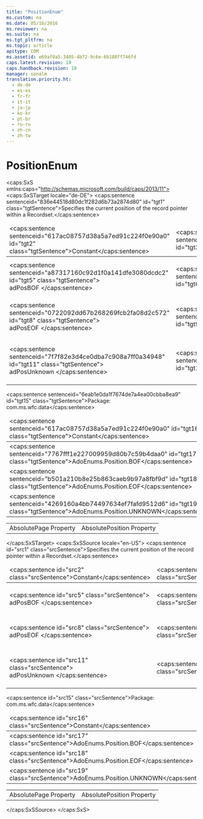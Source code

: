 ```yaml
---
title: "PositionEnum"
ms.custom: na
ms.date: 05/16/2016
ms.reviewer: na
ms.suite: na
ms.tgt_pltfrm: na
ms.topic: article
apitype: COM
ms.assetid: e69af0a5-3405-4b72-9c6e-6b188ff746fd
caps.latest.revision: 10
caps.handback.revision: 10
manager: sonalm
translation.priority.ht: 
  - de-de
  - es-es
  - fr-fr
  - it-it
  - ja-jp
  - ko-kr
  - pt-br
  - ru-ru
  - zh-cn
  - zh-tw
---
```

# PositionEnum
<?xml version="1.0" encoding="utf-8"?>
<caps:SxS xmlns:caps="http://schemas.microsoft.com/build/caps/2013/11">
  <caps:SxSTarget locale="de-DE">
    <developerReferenceWithoutSyntaxDocument xsi:schemaLocation="http://ddue.schemas.microsoft.com/authoring/2003/5 http://dduestorage.blob.core.windows.net/ddueschema/developer.xsd" xmlns="http://ddue.schemas.microsoft.com/authoring/2003/5" xmlns:xlink="http://www.w3.org/1999/xlink" xmlns:xsi="http://www.w3.org/2001/XMLSchema-instance">
      <introduction>
        <para>
          <caps:sentence sentenceid="836e44518d80dc1f282d6b73a2874d80" id="tgt1" class="tgtSentence">Specifies the current position of the record pointer within a <legacyLink xlink:href="ede1415f-c3df-4cc5-a05b-2576b2b84b60">Recordset</legacyLink>.</caps:sentence>
        </para>
        <table>
          <thead>
            <tr>
              <TD>
                <para>
                  <caps:sentence sentenceid="617ac08757d38a5a7ed91c224f0e90a0" id="tgt2" class="tgtSentence">Constant</caps:sentence>
                </para>
              </TD>
              <TD>
                <para>
                  <caps:sentence sentenceid="2063c1608d6e0baf80249c42e2be5804" id="tgt3" class="tgtSentence">Value</caps:sentence>
                </para>
              </TD>
              <TD>
                <para>
                  <caps:sentence sentenceid="67daf92c833c41c95db874e18fcb2786" id="tgt4" class="tgtSentence">Description</caps:sentence>
                </para>
              </TD>
            </tr>
          </thead>
          <tbody>
            <tr>
              <TD>
                <para>
                  <caps:sentence sentenceid="a87317160c92d1f0a141dfe3080dcdc2" id="tgt5" class="tgtSentence">
                    <legacyBold>adPosBOF</legacyBold> </caps:sentence>
                </para>
              </TD>
              <TD>
                <para>
                  <caps:sentence sentenceid="5d7b9adcbe1c629ec722529dd12e5129" id="tgt6" class="tgtSentence">-2</caps:sentence>
                </para>
              </TD>
              <TD>
                <para>
                  <caps:sentence sentenceid="43eed84cef08a8fb1224443e37ca9af5" id="tgt7" class="tgtSentence">Indicates that the current record pointer is at BOF (that is, the <legacyLink xlink:href="36c31ab2-f3b6-4281-89b6-db7e04e38fd2">BOF</legacyLink> property is <legacyBold>True</legacyBold>).</caps:sentence>
                </para>
              </TD>
            </tr>
            <tr>
              <TD>
                <para>
                  <caps:sentence sentenceid="0722092dd67b268269fcb2fa08d2c572" id="tgt8" class="tgtSentence">
                    <legacyBold>adPosEOF</legacyBold> </caps:sentence>
                </para>
              </TD>
              <TD>
                <para>
                  <caps:sentence sentenceid="b3149ecea4628efd23d2f86e5a723472" id="tgt9" class="tgtSentence">-3</caps:sentence>
                </para>
              </TD>
              <TD>
                <para>
                  <caps:sentence sentenceid="e21bab7a4da6adbe76b5bef6cad5a2b2" id="tgt10" class="tgtSentence">Indicates that the current record pointer is at EOF (that is, the <legacyLink xlink:href="36c31ab2-f3b6-4281-89b6-db7e04e38fd2">EOF</legacyLink> property is <legacyBold>True</legacyBold>).</caps:sentence>
                </para>
              </TD>
            </tr>
            <tr>
              <TD>
                <para>
                  <caps:sentence sentenceid="7f7f82e3d4ce0dba7c908a7ff0a34948" id="tgt11" class="tgtSentence">
                    <legacyBold>adPosUnknown</legacyBold> </caps:sentence>
                </para>
              </TD>
              <TD>
                <para>
                  <caps:sentence sentenceid="6bb61e3b7bce0931da574d19d1d82c88" id="tgt12" class="tgtSentence">-1</caps:sentence>
                </para>
              </TD>
              <TD>
                <para>
                  <caps:sentence sentenceid="21a0c16bd611861a15605ab17b044801" id="tgt13" class="tgtSentence">Indicates that the <legacyBold>Recordset</legacyBold> is empty, the current position is unknown, or the provider does not support the <legacyLink xlink:href="ddb58a35-ec3a-423c-a504-3c65e62c23d4">AbsolutePage</legacyLink> or <legacyLink xlink:href="79f8ee5e-fc70-46d8-8c29-ebf943c66592">AbsolutePosition</legacyLink> property.</caps:sentence>
                </para>
              </TD>
            </tr>
          </tbody>
        </table>
      </introduction>
      <section>
        <title>
          <caps:sentence sentenceid="a6dc3038423486f2c8833a3eba25ddab" id="tgt14" class="tgtSentence">ADO/WFC Equivalent</caps:sentence>
        </title>
        <content>
          <para>
            <caps:sentence sentenceid="6eab1e0da1f7674de7a4ea00cbba8ea9" id="tgt15" class="tgtSentence">Package: <legacyBold>com.ms.wfc.data</legacyBold></caps:sentence>
          </para>
          <table>
            <thead>
              <tr>
                <TD>
                  <para>
                    <caps:sentence sentenceid="617ac08757d38a5a7ed91c224f0e90a0" id="tgt16" class="tgtSentence">Constant</caps:sentence>
                  </para>
                </TD>
              </tr>
            </thead>
            <tbody>
              <tr>
                <TD>
                  <para>
                    <caps:sentence sentenceid="7767fff1e227009959d80b7c59b4daa0" id="tgt17" class="tgtSentence">AdoEnums.Position.BOF</caps:sentence>
                  </para>
                </TD>
              </tr>
              <tr>
                <TD>
                  <para>
                    <caps:sentence sentenceid="b501a210b8e25b863caeb9b97a8fbf9d" id="tgt18" class="tgtSentence">AdoEnums.Position.EOF</caps:sentence>
                  </para>
                </TD>
              </tr>
              <tr>
                <TD>
                  <para>
                    <caps:sentence sentenceid="4269160a4bb74497634ef7fafd9512d6" id="tgt19" class="tgtSentence">AdoEnums.Position.UNKNOWN</caps:sentence>
                  </para>
                </TD>
              </tr>
            </tbody>
          </table>
        </content>
      </section>
      <section>
        <title>
          <caps:sentence sentenceid="2f342d3be839cc5b67ae0de7d404b8e6" id="tgt20" class="tgtSentence">Applies To</caps:sentence>
        </title>
        <content>
          <table>
            <tbody>
              <tr>
                <TD>
                  <para>
                    <link xlink:href="ddb58a35-ec3a-423c-a504-3c65e62c23d4">AbsolutePage Property</link>
                  </para>
                </TD>
                <TD>
                  <para>
                    <link xlink:href="79f8ee5e-fc70-46d8-8c29-ebf943c66592">AbsolutePosition Property</link>
                  </para>
                </TD>
              </tr>
            </tbody>
          </table>
        </content>
      </section>
      <relatedTopics></relatedTopics>
    </developerReferenceWithoutSyntaxDocument>
  </caps:SxSTarget>
  <caps:SxSSource locale="en-US">
    <developerReferenceWithoutSyntaxDocument xsi:schemaLocation="http://ddue.schemas.microsoft.com/authoring/2003/5 http://dduestorage.blob.core.windows.net/ddueschema/developer.xsd" xmlns="http://ddue.schemas.microsoft.com/authoring/2003/5" xmlns:xlink="http://www.w3.org/1999/xlink" xmlns:xsi="http://www.w3.org/2001/XMLSchema-instance">
      <introduction>
        <para>
          <caps:sentence id="src1" class="srcSentence">Specifies the current position of the record pointer within a <legacyLink xlink:href="ede1415f-c3df-4cc5-a05b-2576b2b84b60">Recordset</legacyLink>.</caps:sentence>
        </para>
        <table>
          <thead>
            <tr>
              <TD>
                <para>
                  <caps:sentence id="src2" class="srcSentence">Constant</caps:sentence>
                </para>
              </TD>
              <TD>
                <para>
                  <caps:sentence id="src3" class="srcSentence">Value</caps:sentence>
                </para>
              </TD>
              <TD>
                <para>
                  <caps:sentence id="src4" class="srcSentence">Description</caps:sentence>
                </para>
              </TD>
            </tr>
          </thead>
          <tbody>
            <tr>
              <TD>
                <para>
                  <caps:sentence id="src5" class="srcSentence">
                    <legacyBold>adPosBOF</legacyBold> </caps:sentence>
                </para>
              </TD>
              <TD>
                <para>
                  <caps:sentence id="src6" class="srcSentence">-2</caps:sentence>
                </para>
              </TD>
              <TD>
                <para>
                  <caps:sentence id="src7" class="srcSentence">Indicates that the current record pointer is at BOF (that is, the <legacyLink xlink:href="36c31ab2-f3b6-4281-89b6-db7e04e38fd2">BOF</legacyLink> property is <legacyBold>True</legacyBold>).</caps:sentence>
                </para>
              </TD>
            </tr>
            <tr>
              <TD>
                <para>
                  <caps:sentence id="src8" class="srcSentence">
                    <legacyBold>adPosEOF</legacyBold> </caps:sentence>
                </para>
              </TD>
              <TD>
                <para>
                  <caps:sentence id="src9" class="srcSentence">-3</caps:sentence>
                </para>
              </TD>
              <TD>
                <para>
                  <caps:sentence id="src10" class="srcSentence">Indicates that the current record pointer is at EOF (that is, the <legacyLink xlink:href="36c31ab2-f3b6-4281-89b6-db7e04e38fd2">EOF</legacyLink> property is <legacyBold>True</legacyBold>).</caps:sentence>
                </para>
              </TD>
            </tr>
            <tr>
              <TD>
                <para>
                  <caps:sentence id="src11" class="srcSentence">
                    <legacyBold>adPosUnknown</legacyBold> </caps:sentence>
                </para>
              </TD>
              <TD>
                <para>
                  <caps:sentence id="src12" class="srcSentence">-1</caps:sentence>
                </para>
              </TD>
              <TD>
                <para>
                  <caps:sentence id="src13" class="srcSentence">Indicates that the <legacyBold>Recordset</legacyBold> is empty, the current position is unknown, or the provider does not support the <legacyLink xlink:href="ddb58a35-ec3a-423c-a504-3c65e62c23d4">AbsolutePage</legacyLink> or <legacyLink xlink:href="79f8ee5e-fc70-46d8-8c29-ebf943c66592">AbsolutePosition</legacyLink> property.</caps:sentence>
                </para>
              </TD>
            </tr>
          </tbody>
        </table>
      </introduction>
      <section>
        <title>
          <caps:sentence id="src14" class="srcSentence">ADO/WFC Equivalent</caps:sentence>
        </title>
        <content>
          <para>
            <caps:sentence id="src15" class="srcSentence">Package: <legacyBold>com.ms.wfc.data</legacyBold></caps:sentence>
          </para>
          <table>
            <thead>
              <tr>
                <TD>
                  <para>
                    <caps:sentence id="src16" class="srcSentence">Constant</caps:sentence>
                  </para>
                </TD>
              </tr>
            </thead>
            <tbody>
              <tr>
                <TD>
                  <para>
                    <caps:sentence id="src17" class="srcSentence">AdoEnums.Position.BOF</caps:sentence>
                  </para>
                </TD>
              </tr>
              <tr>
                <TD>
                  <para>
                    <caps:sentence id="src18" class="srcSentence">AdoEnums.Position.EOF</caps:sentence>
                  </para>
                </TD>
              </tr>
              <tr>
                <TD>
                  <para>
                    <caps:sentence id="src19" class="srcSentence">AdoEnums.Position.UNKNOWN</caps:sentence>
                  </para>
                </TD>
              </tr>
            </tbody>
          </table>
        </content>
      </section>
      <section>
        <title>
          <caps:sentence id="src20" class="srcSentence">Applies To</caps:sentence>
        </title>
        <content>
          <table>
            <tbody>
              <tr>
                <TD>
                  <para>
                    <link xlink:href="ddb58a35-ec3a-423c-a504-3c65e62c23d4">AbsolutePage Property</link>
                  </para>
                </TD>
                <TD>
                  <para>
                    <link xlink:href="79f8ee5e-fc70-46d8-8c29-ebf943c66592">AbsolutePosition Property</link>
                  </para>
                </TD>
              </tr>
            </tbody>
          </table>
        </content>
      </section>
      <relatedTopics></relatedTopics>
    </developerReferenceWithoutSyntaxDocument>
  </caps:SxSSource>
</caps:SxS>